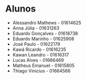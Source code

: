 # Alunos

* Alessandro Mathews - 01614625
* Anna Júlia - 01631263
* Eduardo Gonçalves - 01618738
* Eduardo Marinho - 01625908
* José Paulo - 01622179
* Kawã Ricardo - 01616235
* Kawan Leandro - 01616317
* Lucas Alves - 01666469
* Matheus Emanuel - 01615805
* Thiago Vinicius - 01664566
